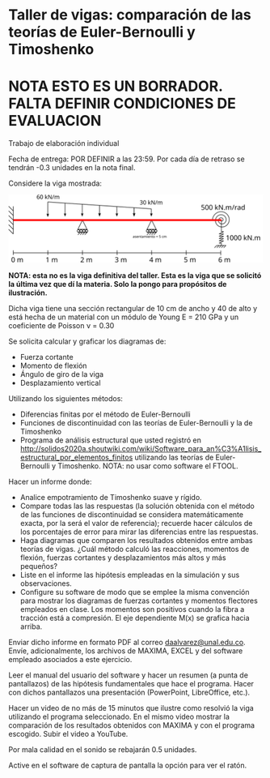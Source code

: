 # Taller de vigas: comparación de las teorías de Euler-Bernoulli y Timoshenko

# NOTA ESTO ES UN BORRADOR. FALTA DEFINIR CONDICIONES DE EVALUACION

Trabajo de elaboración individual

Fecha de entrega: POR DEFINIR  a las 23:59. Por cada día de retraso se tendrán -0.3 unidades en la nota final.



Considere la viga mostrada:

<img src="figs/viga_2019a.svg"/>

**NOTA: esta no es la viga definitiva del taller. Esta es la viga que se solicitó la última vez que dí la materia. Solo la pongo para propósitos de ilustración.**


Dicha viga tiene una sección rectangular de 10 cm de ancho y 40 de alto y está hecha de un material con un módulo de Young E = 210 GPa y un coeficiente de Poisson ν = 0.30

Se solicita calcular y graficar los diagramas de:
* Fuerza cortante
* Momento de flexión
* Ángulo de giro de la viga
* Desplazamiento vertical

Utilizando los siguientes métodos:
* Diferencias finitas por el método de Euler-Bernoulli
* Funciones de discontinuidad con las teorías de Euler-Bernoulli y la de Timoshenko
* Programa de análisis estructural que usted registró en http://solidos2020a.shoutwiki.com/wiki/Software_para_an%C3%A1lisis_estructural_por_elementos_finitos utilizando las teorías de Euler-Bernoulli y Timoshenko. NOTA: no usar como software el FTOOL.

Hacer un informe donde:
* Analice empotramiento de Timoshenko suave y rígido.
* Compare todas las las respuestas (la solución obtenida con el método de las funciones de discontinuidad se considera matemáticamente exacta, por la será el valor de referencia); recuerde hacer cálculos de los porcentajes de error para mirar las diferencias entre las respuestas. 
* Haga diagramas que comparen los resultados obtenidos entre ambas teorías de vigas. ¿Cuál método calculó las reacciones, momentos de flexión, fuerzas cortantes y desplazamientos más altos y más pequeños? 
* Liste en el informe las hipótesis empleadas en la simulación y sus observaciones.
* Configure su software de modo que se emplee la misma convención para mostrar los diagramas de fuerzas cortantes y momentos flectores empleados en clase. Los momentos son positivos cuando la fibra a tracción está a compresión. El eje dependiente M(x) se grafica hacia arriba.

Enviar dicho informe en formato PDF al correo daalvarez@unal.edu.co. Envíe, adicionalmente, los archivos de MAXIMA, EXCEL y del software empleado asociados a este ejercicio.

Leer el manual del usuario del software y hacer un resumen (a punta de pantallazos) de las hipótesis fundamentales que hace el programa. Hacer con dichos pantallazos una presentación (PowerPoint, LibreOffice, etc.).

Hacer un video de no más de 15 minutos que ilustre como resolvió la viga utilizando el programa seleccionado. En el mismo video mostrar la comparación de los resultados obtenidos con MAXIMA y con el programa escogido. Subir el video a YouTube.

Por mala calidad en el sonido se rebajarán 0.5 unidades.

Active en el software de captura de pantalla la opción para ver el ratón.